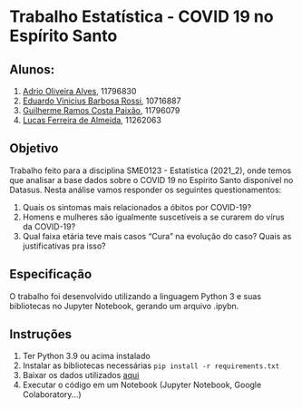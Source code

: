 # Trabalho Estatística - COVID 19 no Espírito Santo
## Alunos: 
 1. [Adrio Oliveira Alves](https://github.com/adriooa), 11796830
 2. [Eduardo Vinicius Barbosa Rossi](https://github.com/RossiEduardo), 10716887
 3. [Guilherme Ramos Costa Paixão](https://github.com/gp2112), 11796079
 4. [Lucas Ferreira de Almeida](https://github.com/lucasalmeida-pd), 11262063

## Objetivo
Trabalho feito para a disciplina SME0123 - Estatística (2021_2), onde temos que analisar a base dados sobre o COVID 19 no Espírito Santo disponível no Datasus. Nesta análise vamos responder os seguintes questionamentos:

 1. Quais os sintomas mais relacionados a óbitos por COVID-19?
 2. Homens e mulheres são igualmente suscetíveis a se curarem do vírus da COVID-19?
 3. Qual faixa etária teve mais casos “Cura” na evolução do caso? Quais as justificativas pra isso?
 
 ## Especificação
 O trabalho foi desenvolvido utilizando a linguagem Python 3 e suas bibliotecas no Jupyter Notebook, gerando um arquivo .ipybn.

## Instruções
 1. Ter Python 3.9  ou acima instalado
 2. Instalar as bibliotecas necessárias
    `pip install -r requirements.txt`
 4. Baixar os dados utilizados [aqui](https://drive.google.com/file/d/1SLwjvd_KdZydhoes6qhJeCm8H-bJqcOg/view)
 3.  Executar o código em um Notebook (Jupyter Notebook, Google Colaboratory...)
